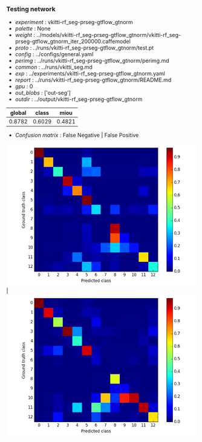 ### Testing network
- *experiment* : vkitti-rf_seg-prseg-gtflow_gtnorm
- *palette* : None
- *weight* : ../models/vkitti-rf_seg-prseg-gtflow_gtnorm/vkitti-rf_seg-prseg-gtflow_gtnorm_iter_200000.caffemodel
- *proto* : ../runs/vkitti-rf_seg-prseg-gtflow_gtnorm/test.pt
- *config* : ../configs/general.yaml
- *perimg* : ../runs/vkitti-rf_seg-prseg-gtflow_gtnorm/perimg.md
- *common* : ../runs/vkitti_seg.md
- *exp* : ../experiments/vkitti-rf_seg-prseg-gtflow_gtnorm.yaml
- *report* : ../runs/vkitti-rf_seg-prseg-gtflow_gtnorm/README.md
- *gpu* : 0
- *out_blobs* : ['out-seg']
- *outdir* : ../output/vkitti-rf_seg-prseg-gtflow_gtnorm

global | class | miou
------ | ----- | ----
0.8782 | 0.6029 | 0.4821

- *Confusion matrix* : False Negative | False Positive

![conf_mat_fn](confmat_fn.png) | ![conf_mat_fp](confmat_fp.png)
